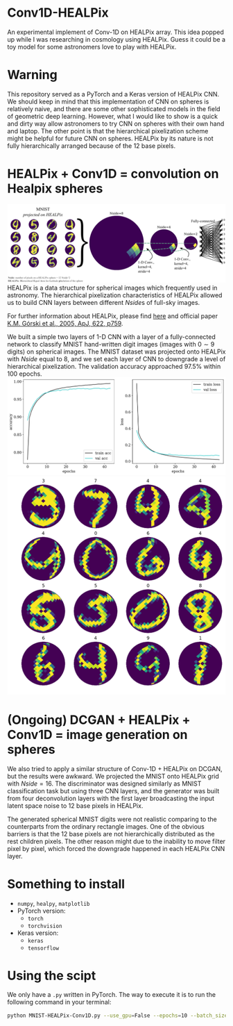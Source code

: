 # Conv1D-HEALPix
An experimental implement of Conv-1D on HEALPix array. This idea popped up while I was researching in cosmology using HEALPix. Guess it could be a toy model for some astronomers love to play with HEALPix.

# Warning
This repository served as a PyTorch and a Keras version of HEALPix CNN. We should keep in mind that this implementation of CNN on spheres is relatively naive, and there are some other sophisticated models in the field of geometric deep learning. However, what I would like to show is a quick and dirty way allow astronomers to try CNN on spheres with their own hand and laptop. The other point is that the hierarchical pixelization scheme might be helpful for future CNN on spheres. HEALPix by its nature is not fully hierarchically arranged because of the 12 base pixels.

# HEALPix + Conv1D = convolution on Healpix spheres
![](images/MNIST-Task.png)
HEALPix is a data structure for spherical images which frequently used in astronomy. The hierarchical pixelization characteristics of HEALPix allowed us to build CNN layers between different $Nside$s of full-sky images. 

For further information about HEALPix, please find [here](http://healpix.sourceforge.net/) and official paper [K.M. Górski et al., 2005, ApJ, 622, p759](http://adsabs.harvard.edu/cgi-bin/nph-bib_query?bibcode=2005ApJ...622..759G&db_key=AST&high=41069202cf02947).
    
We built a simple two layers of 1-D CNN with a layer of a fully-connected network to classify MNIST hand-written digit images (images with $0\sim9$ digits) on spherical images. The MNIST dataset was projected onto HEALPix with $Nside$ equal to 8, and we set each layer of CNN to downgrade a level of hierarchical pixelization. The validation accuracy approached 97.5% within 100 epochs.
![](images/MNIST-keras.png)
<img src="images/MNIST-pred.png" width="640">


# (Ongoing) DCGAN + HEALPix + Conv1D = image generation on spheres
We also tried to apply a similar structure of Conv-1D + HEALPix on DCGAN, but the results were awkward. We projected the MNIST onto HEALPix grid with $Nside=16$. The discriminator was designed similarly as MNIST classification task but using three CNN layers, and the generator was built from four deconvolution layers with the first layer broadcasting the input latent space noise to 12 base pixels in HEALPix. 
    
The generated spherical MNIST digits were not realistic comparing to the counterparts from the ordinary rectangle images. One of the obvious barriers is that the 12 base pixels are not hierarchically distributed as the rest children pixels. The other reason might due to the inability to move filter pixel by pixel, which forced the downgrade happened in each HEALPix CNN layer. 

# Something to install
- `numpy`, `healpy`, `matplotlib`
- PyTorch version: 
    - `torch`
    - `torchvision`
- Keras version:
    - `keras`
    - `tensorflow`

# Using the scipt
We only have a `.py` written in PyTorch. The way to execute it is to run the following command in your terminal:
```bash
python MNIST-HEALPix-Conv1D.py --use_gpu=False --epochs=10 --batch_size=32 
```